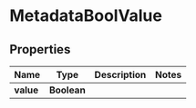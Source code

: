 

# MetadataBoolValue


## Properties

| Name | Type | Description | Notes |
|------------ | ------------- | ------------- | -------------|
|**value** | **Boolean** |  |  |




